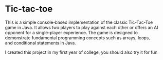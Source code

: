 # Tic-tac-toe
This is a simple console-based implementation of the classic Tic-Tac-Toe game in Java. It allows two players to play against each other or offers an AI opponent for a single-player experience. The game is designed to demonstrate fundamental programming concepts such as arrays, loops, and conditional statements in Java.





I created this project in my first year of college, you should also try it for fun
